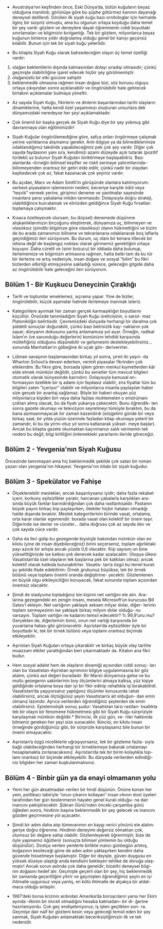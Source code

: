 - Avustralya’nın keşfinden önce, Eski Dünya’da, bütün kuğuların beyaz olduğuna inanılırdı; görünüşe göre bu şüphe götürmez kanının dayanağı deneysel delillerdi. Görülen ilk siyah kuğu bazı ornitologlar için herhalde ilginç bir sürpriz olmuştu, ama bu olgunun ortaya koyduğu daha temel bir şey vardı: gözlem ve deneylere dayalı öğrenmenin ciddi boyuttaki sınırlamaları ve bilgimizin kırılganlığı. Tek bir gözlem, milyonlarca beyaz kuğunun binlerce yıldır doğrulamış olduğu genel bir kanıyı geçersiz kılabilir. Bunun için tek bir siyah kuğu yeterlidir.

- Bu kitapta Siyah Kuğu olarak bahsedeceğim olayın üç temel özelliği vardır:

1. olağan beklentilerin dışında kalmasından dolayı sıradışı olmasıdır; çünkü geçmişte olabilirliğine işaret edecek hiçbir şey görülmemiştir.
2. olağanüstü bir etki gücüne sahiptir
3. beklenmedik olmasına rağmen insan doğası bizi, söz konusu olguyu ortaya çıkışından _sonra_ açıklanabilir ve öngörülebilir hale getirecek birtakım açıklamalar bulmaya yöneltir.

- Az sayıda Siyah Kuğu, fikirlerin ve dinlerin başarılarından tarihi olayların dinamiklerine, hatta kendi özel yaşamımızı oluşturan unsurlara dek dünyamızdaki neredeyse her şeyi açıklamaktadır.

- Çok önemli bir başka gerçek de Siyah Kuğu diye bir şey yokmuş gibi davranmaya olan eğilimimizdir!

- Siyah Kuğular öngörülemediğine göre, safça onları öngörmeye çalışmak yerine varlıklarına alışmamız gerekir. Anti-bilgiye ya da bilmediklerimize odaklandığımız takdirde yapabileceğimiz pek çok şey vardır. Diğer çok sayıda faydasının yanı sıra, kendimizi azami düzeyde açık tutarak (pozitif türdeki) az bulunur Siyah Kuğuları biriktirmeye başlayabiliriz. Bazı alanlarda –örneğin bilimsel keşifler ve riskli sermaye yatırımlarında– bilinmeyenden orantısız bir getiri elde edilir, çünkü nadir bir olaydan kaybedecek çok az, fakat kazanacak çok şeyiniz vardır.

- Bu açıdan, Marx ve Adam Smith’in görüşünde olanlara katılmıyorum: serbest piyasaların işlemesinin nedeni, beceriye karşılık ödül veya “teşvik” vermek yerine, girişimci deneme ve yanılmalar sayesinde insanlara şansı yakalama imkânı tanımasıdır. Dolayısıyla doğru strateji, olabildiğince kurcalamak ve elinizden geldiğince Siyah Kuğu fırsatları toplamaya çalışmaktır.

- Kısaca özetleyecek olursam, bu (kişisel) denemede düşünme alışkanlıklarımızın birçoğunu eleştirerek, dünyamıza uç, bilinmeyen ve olasılıksız (şimdiki bilgimize göre olasılıksız) olanın hükmettiğini ve bizim de bu arada zamanımızı bilinene ve tekrarlanana odaklanarak boş laflarla geçirdiğimizi ileri sürüyorum. Bu durum, uç olanı bir kenara itilecek bir istisna değil de başlangıç noktası olarak görmemiz gerektiğini ortaya koyuyor. Daha cüretli ve (sinir bozucu) bir iddiada daha bulunup, ilerlememize ve bilgimizin artmasına rağmen, hatta belki tam da bu tür bir ilerleme ve artış nedeniyle, insan doğası ve sosyal “bilim” bu fikri bizlerden elbirliği etmişçesine sakladığı sürece, geleceğin gitgide daha az öngörülebilir hale geleceğini ileri sürüyorum.

## Bölüm 1 - Bir Kuşkucu Deneycinin Çıraklığı

- Tarih ve toplumlar emeklemez, sıçrama yapar. Yine de bizler, öngörülebilir, küçük aşamalar halinde ilerlemeye inanmak isteriz.

- Kategorilere ayırmak her zaman gerçek karmaşıklığın boyutlarını
  küçültür. Önsözde tanımladığım Siyah Kuğu üreticisinin, o sarsıl-
  maz Platonikliğin belirtisidir. Çevremizdeki dünyada herhangi bir
  daralma çok şiddetli sonuçlar doğurabilir, çünkü bazı belirsizlik kay-
  naklarını yok sayar; dünyanın dokusunu yanlış anlamamıza yol açar.
  Örneğin, radikal İslam’ın (ve savunduğu değerlerin) komünizm
  tehdidi karşısında müttefiğiniz olduğunu düşünebilir ve gelişmesini
  destekleyebilirsiniz… sonunda Manhattan’ın göbeğine iki uçak gön-
  deriverirler.

- Lübnan savaşının başlamasından birkaç yıl sonra, yirmi iki yaşın-
  da Wharton School’a devam ederken, verimli piyasalar fikrinden çok
  etkilendim. Bu fikre göre, borsada işlem gören menkul kıymetlerden
  kâr elde etmek mümkün değildir, çünkü bu senetler tüm mevcut bilgileri otomatik olarak bünyesinde barındırır. Dolayısıyla kamusal en-
  formasyon özellikle bir iş adamı için faydasız olabilir, zira fiyatlar tüm
  bu bilgileri zaten “içeriyor” olabilir ve milyonlarca insanla paylaşılan
  haber size gerçek bir avantaj sağlamaz. Böyle bir haberi okuyan yüz
  milyonlarca kişiden biri veya daha fazlası muhtemelen o enstrümanı
  çoktan almış olacak, bu da fiyatı yukarıya çekecektir. Bunu öğrendik-
  ten sonra gazete okumayı ve televizyon seyretmeyi tümüyle bıraktım,
  bu da bana azımsanmayacak bir zaman kazandırdı (sözgelimi günde
  bir veya birkaç saat, bir yılda yüzün üzerinde fazladan kitap okumaya
  yeterli bir zamandır, ki bu da yirmi-otuz yıl sonra katlanarak yüksel-
  meye başlar). Ancak bu kitapta gazete okumaktan kaçınmanızı salık
  vermemin tek nedeni bu değil; bilgi kirliliğini önlemekteki yararlarını
  ileride göreceğiz.

## Bölüm 2 - Yevgenia'nın Siyah Kuğusu

Öncesinde tanınmayan ama hiç beklenmedik şekilde çok satan bir roman yazarı olan yevgenia'nın hikayesi. Yevgenia'nın kitabı bir siyah kuğudur.

## Bölüm 3 - Spekülator ve Fahişe

- Ölçeklenebilir meslekler, ancak başarılıysanız iyidir; daha fazla rekabet
  içerir, korkunç eşitsizlikler yaratır, harcanan çabalarla karşılıkları ara-
  sında büyük farklar barındırdığından çok daha rastlantısaldır. Pastanın
  büyük payını birkaç kişi paylaşırken, ötekiler hiçbir hataları olmadığı
  halde dışarıda bırakılır.
  Meslek kategorilerinin birinde vasat, ortalama, orta karar olanlar
  egemendir: burada vasat olan kolektif bir önem taşır. Diğerinde ise
  devler ve cüceler… daha doğrusu çok az sayıda dev ve çok sayıda cüce
  vardır.

- Daha da ileri gidip bu gezegende biyolojik bakımdan mümkün
  olan en kilolu (yine de insan diyebileceğiniz) birini seçerseniz, toplam
  ağırlıktaki payı azıcık bir artışla ancak yüzde 0,6 olacaktır. Kişi sayısını
  on bine yükselttiğinizde ise katkısı yok denecek kadar azalacaktır.
  Ütopya ülkesi Vasatistan’da özel olayların tek başlarına pek bir
  katkıları olmaz; ancak kolektif olarak katkıda bulunabilirler. Vasatis-
  tan’a özgü bu temel kuralı şu şekilde ifade edebilirim: Örnek grubunuz
  büyükse, tek bir örnek bütünü veya toplamı önemli oranda değiştirme-
  yecektir. Gözlemlenen en büyük olgu etkileyiciliğini koruyacak, fakat
  sonunda toplam açısından önemsiz olacaktır.

- Şimdi de stadyuma topladığınız bin kişinin net varlığını ele alın. Ara-
  larına gezegendeki en zengin insanı, mesela Microsoft’un kurucusu
  Bill Gates’i ekleyin. Net varlığının yaklaşık seksen milyar dolar, diğer-
  lerinin toplam sermayesinin ise yaklaşık birkaç milyon dolar olduğu-
  nu varsayın. Toplam varlığın ne kadarını temsil edecektir? % 99,9’unu
  mu? Gerçekten de, diğerlerinin tümü, onun net varlığı karşısında bir
  yuvarlama hatası gibi görünecektir. Aşıristan’da eşitsizlikler öyle bir boyuttadır ki, tek bir örnek bütünü veya toplamı orantısız biçimde etkileyebilir.

- Aşıristan Siyah Kuğuları ortaya çıkarabilir ve birkaç büyük olay tarihte muazzam etkiler yarattığından beri çıkarmaktadır da. Kitabın ana fikri budur.

- Hem sosyal adalet hem de olayların dinamiği açısından ciddi sonuç-
  ları olan bu Vasatistan-Aşıristan ayrımının bilgiye uygulanmasına bir
  göz atalım, çünkü asıl değeri buradadır. Bir Marslı dünyamıza gelse ve
  bu mutlu gezegenin sakinlerinin boy ölçümlerini almaya kalksa, yüz
  kişiye geldiğinde ortalama boya dair iyi bir fikir edinip rahatlıkla işi bırakabilirdi. Vasatistan’da yaşıyorsanız yaptığınız ölçümler konusunda
  rahat olabilirsiniz, ancak ölçtüğünüz şeyin Vasatistan’a ait olduğun-
  dan emin olmanız lazımdır. Ayrıca verilerden öğrendiğiniz şeylerden de
  emin olabilirsiniz. Epistemolojik sonuç şudur: Vasatistan tarzı rastlan-
  tısallıkta tek bir olayın bir fenomene hükmetmesi gibi bir Siyah Kuğu
  sürpriziyle karşılaşmak mümkün değildir.\* Birincisi, ilk yüz gün, ve-
  riler hakkında bilmeniz gereken her şeyi size sunacaktır. İkincisi, en
  kilolu insan örneğinde gördüğümüz gibi, bir sürprizle karşılaşsanız
  bile bunun bir önemi olmayacaktır.

- Aşıristan’a özgü niceliklerle uğraşıyorsanız, tek bir gözleme fazla-
  sıyla bağlı olabileceğinden herhangi bir örneklemeye bakarak ortalamayı
  hesaplamakta zorlanacaksınız. Aşıristan’da tek bir birim kolaylıkla top-
  lamı orantısız bir biçimde etkileyebilir. Bu dünyada verilerden edindiği-
  niz bilgiden her zaman kuşkulanmalısınız.

## Bölüm 4 - Binbir gün ya da enayi olmamanın yolu

- Yemi her gün aksatmadan verilen bir hindi düşünün. Önüne konan
  her yem, politikacı tabiriyle “onun çıkarını kollayan” insan ırkının dost
  üyeleri tarafından her gün beslenmenin hayatın genel kuralı olduğu-
  na dair inancını pekiştirecektir. Şükran Günü’nden önceki çarşamba
  günü öğleden sonra, hindinin başına beklenmedik bir şey gelecek ve
  inancını gözden geçirmesine yol açacaktır.

- Şimdi bir adım daha atıp tümevarımın en kaygı verici yönünü ele
  alalım: geriye doğru öğrenme. Hindinin deneyimi değersiz olmaktan
  çok, olumsuz bir değere sahip olabilir. Gözlemleyerek öğrenmiştir, bize
  de öyle yapmamız öğütlenir (sonuçta bilimsel yöntemin bu olduğu
  düşünülür). Dostça verilen yemlerle birlikte inancı günbegün artmış,
  boğazının kesileceği güne de adım adım yaklaşırken kendini daha
  güvende hissetmeye başlamıştır. Diğer bir deyişle, güven duygusu en
  yüksek düzeye ulaştığı anda kendisini bekleyen tehlike de doruğa ulaş-
  mıştır! Ancak sorun aslında çok daha geneldir; bizatihi deneysel bilgi-
  nin doğasını hedef alır. Geçmişte geçerli olan bir şey, hiç beklenmedik
  bir zamanda geçerliliğini yitirir ve geçmişten öğrendiğimiz şeyin en iyi
  ihtimalle uygunsuz veya yanlış, en kötü ihtimalle de alçakça bir aldat-
  maca olduğu anlaşılır.

- 1987’deki borsa krizinin ardından Amerika’da borsacıların yarısı her
  Ekim ayında –ilkinin bir önceli olmadığını hesaba katmadan– bir di-
  ğerine hazırlanıyordu. Çok geç endişeleniyoruz; iş işten geçtikten son-
  ra. Geçmişe dair naif bir gözlemi kesin veya geleceği temsil eden bir
  şey sanmak, Siyah Kuğuları anlamaktaki beceriksizliğimizin ilk ve tek
  nedenidir.
